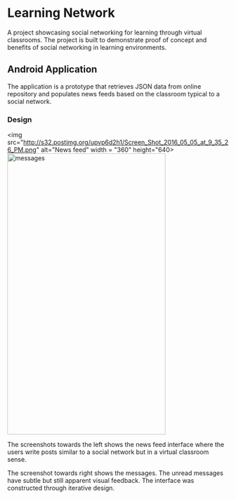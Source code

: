 # Learning Network
A project showcasing social networking for learning through virtual classrooms. The project is built to demonstrate proof of concept and  benefits of social networking in learning environments.

## Android Application
The application is a prototype that retrieves JSON data from online repository and populates news feeds based on the classroom typical to a social network.

### Design
<img src="http://s32.postimg.org/upvp6d2h1/Screen_Shot_2016_05_05_at_9_35_26_PM.png" alt="News feed" width = "360" height="640>           <img src="http://s32.postimg.org/myuotln7p/Learning_Net_2.png"  alt ="messages" width = "360" height="640">

The screenshots towards the left shows the news feed interface where the users write posts similar to a social network but in a virtual classroom sense. 

The screenshot towards right shows the messages. The unread messages have subtle but still apparent visual feedback. The interface was constructed through iterative design.

